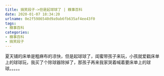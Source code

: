 ```yaml
---
title: 搞笑段子->但是起球球了 | 糗事百科
date: 2020-01-07 18:34:20
urlname: 0e2f5986540d9a9ab6fb635af4ee43f0
tags: 
- 糗事百科
categories:
- 糗事百科
- 搞笑段子
---
```

夏天铺的床单是粗麻布的凉快，但是起球球了，闺蜜带孩子来玩，小孩就爱戳床单上的球球玩，我买了个除球器除掉了，那孩子再来我家哭着喊着要床单上的球球。。。。。


